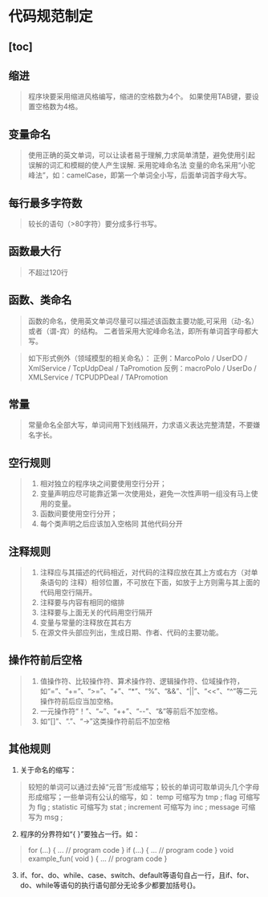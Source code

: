 # 代码规范制定
[toc]
---
## 缩进
>程序块要采用缩进风格编写，缩进的空格数为4个。
>如果使用TAB键，要设置空格数为4格。
## 变量命名
>使用正确的英文单词，可以让读者易于理解,力求简单清楚，避免使用引起误解的词汇和模糊的使人产生误解.
>采用驼峰命名法
>变量的命名采用“小驼峰法”，如：camelCase，即第一个单词全小写，后面单词首字母大写。

## 每行最多字符数
>较长的语句（>80字符）要分成多行书写。
## 函数最大行
>不超过120行
## 函数、类命名
>函数的命名，使用英文单词尽量可以描述该函数主要功能,可采用（动-名）或者（谓-宾）的结构。
>二者皆采用大驼峰命名法，即所有单词首字母都大写。

>如下形式例外（领域模型的相关命名）：
正例：MarcoPolo / UserDO / XmlService / TcpUdpDeal /   TaPromotion
反例：macroPolo / UserDo / XMLService / TCPUDPDeal /   TAPromotion
## 常量
>常量命名全部大写，单词间用下划线隔开，力求语义表达完整清楚，不要嫌名字长。
## 空行规则
>1. 相对独立的程序块之间要使用空行分开；
>2. 变量声明应尽可能靠近第一次使用处，避免一次性声明一组没有马上使用的变量。
>3. 函数间要使用空行分开；
>4. 每个类声明之后应该加入空格同
其他代码分开
## 注释规则
>1. 注释应与其描述的代码相近，对代码的注释应放在其上方或右方（对单条语句的
注释）相邻位置，不可放在下面，如放于上方则需与其上面的代码用空行隔开。
>2. 注释要与内容有相同的缩排
>3. 注释要与上面无关的代码用空行隔开
>4. 变量与常量的注释放在其右方
>5. 在源文件头部应列出，生成日期、作者、代码的主要功能。
## 操作符前后空格
>1. 值操作符、比较操作符、算术操作符、逻辑操作符、位域操作符，如“=”、“+=”、“>=”、“+”、“*”、“%”、“&&”、“||”、“<<”、“^”等二元操作符前后应当加空格。
>2. 一元操作符“！”、“~”、“++”、“--”、“&”等前后不加空格。
>3. 如“[]”、“.”、“->”这类操作符前后不加空格
## 其他规则
1. 关于命名的缩写：
>较短的单词可以通过去掉“元音”形成缩写；较长的单词可取单词头几个字母形成缩写；一些单词有公认的缩写，如：
temp 可缩写为 tmp ; 
flag 可缩写为 flg ; 
statistic 可缩写为 stat ; 
increment 可缩写为 inc ; 
message 可缩写为 msg ;
2. 程序的分界符如“{ }”要独占一行。如：
>for (...) 
{ 
 ... // program code 
} 
if (...) 
{ 
 ... // program code 
} 
void example_fun( void ) 
{ 
 ... // program code 
}
3. if、for、do、while、case、switch、default等语句自占一行，且if、for、do、while等语句的执行语句部分无论多少都要加括号{}。